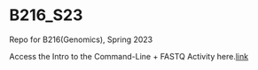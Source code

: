 # B216_S23
Repo for B216(Genomics), Spring 2023

Access the Intro to the Command-Line + FASTQ Activity here.[link](https://mybinder.org/v2/gh/bitarellolab/binder-sandbox-env/main?urlpath=git-pull%3Frepo%3Dhttps%253A%252F%252Fgithub.com%252Fbitarellolab%252FGenomics_Teaching%26urlpath%3Dlab%252Ftree%252FGenomics_Teaching%252F%26branch%3Dmain)
